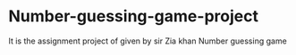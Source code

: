 # Number-guessing-game-project
It is the assignment project of given by sir Zia khan Number guessing game
